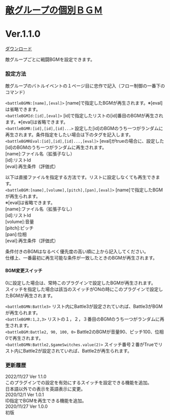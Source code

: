 # [敵グループの個別ＢＧＭ](https://raw.githubusercontent.com/nuun888/MZ/master/NUUN_BattleBGM.js)
# Ver.1.1.0
 [ダウンロード](https://raw.githubusercontent.com/nuun888/MZ/master/NUUN_BattleBGM.js)

敵グループごとに戦闘BGMを設定できます。

### 設定方法
敵グループのバトルイベントの１ページ目に忠作で記入（フロー制御の一番下のコマンド）  

`<battleBGMN:[name],[eval]>`  [name]で指定したBGMが再生されます。※[eval]は省略できます。  
`<battleBGMId:[id],[eval]>` [id]で指定したリストの[id]番目のBGMが再生されます。※[eval]は省略できます。  
`<battleBGMR:[id],[id],[id]...>`  設定した[id]のBGMのうち一つがランダムに再生されます。条件指定をしたい場合は下のタグを記入します。  
`<battleBGMREval:[id],[id],[id]...,[eval]>`  [eval]がtrueの場合に、設定した[id]のBGMのうち一つがランダムに再生されます。  
[name]:ファイル名（拡張子なし）  
[id]:リストId  
[eval]:再生条件（評価式）  

以下は直接ファイルを指定する方法です。リストに設定しなくても再生できます。  
`<battleBGM:[name],[volume],[pitch],[pan],[eval]>` [name]で指定したBGMが再生られます。  
※[eval]は省略できます。  
[name]:ファイル名（拡張子なし）  
[id]:リストId  
[volume]:音量  
[pitch]:ピッチ  
[pan]:位相  
[eval]:再生条件（評価式）  

条件付きのBGMはなるべく優先度の高い順に上から記入してください。  
仕様上、一番最初に再生可能な条件が一致したときのBGMが再生されます。  

#### BGM変更スイッチ
0に設定した場合は、常時このプラグインで設定したBGMが再生されます。  
スイッチを指定した場合は該当のスイッチがONの時にこのプラグインで設定したBGMが再生されます。  

`<battleBGMN:Battle3>`  リスト内にBattle3が設定されていれば、Battle3がBGMが再生られます。  
`<battleBGMR:1,2,3>` リストの１，２，３番目のBGMのうち一つがランダムに再生されます。  
`<battleBGM:Battle2, 90, 100, 0>` Battle2のBGMが音量90、ピッチ100、位相0で再生されます。  
`<battleBGMN:Battle2,$gameSwitches.value(2)>` スイッチ番号２番がTrueでリスト内にBattle2が設定されていれば、Battle2が再生られます。  

### 更新履歴
2022/11/27 Ver 1.1.0  
このプラグインでの設定を有効にするスイッチを設定できる機能を追加。  
日本語以外での表示を英語表示に変更。  
2020/12/1 Ver 1.0.1  
ID指定でBGMを再生できる機能を追加。  
2020/11/27 Ver 1.0.0  
初版  

